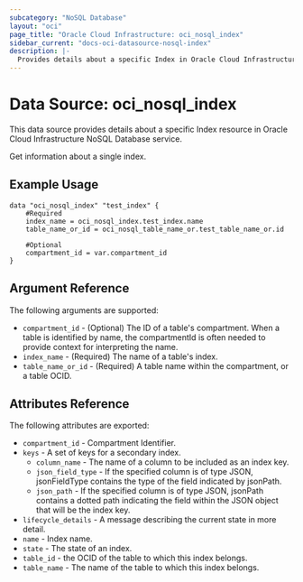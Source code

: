 ```yaml
---
subcategory: "NoSQL Database"
layout: "oci"
page_title: "Oracle Cloud Infrastructure: oci_nosql_index"
sidebar_current: "docs-oci-datasource-nosql-index"
description: |-
  Provides details about a specific Index in Oracle Cloud Infrastructure NoSQL Database service
---
```


# Data Source: oci_nosql_index
This data source provides details about a specific Index resource in Oracle Cloud Infrastructure NoSQL Database service.

Get information about a single index.

## Example Usage

```hcl
data "oci_nosql_index" "test_index" {
	#Required
	index_name = oci_nosql_index.test_index.name
	table_name_or_id = oci_nosql_table_name_or.test_table_name_or.id

	#Optional
	compartment_id = var.compartment_id
}
```

## Argument Reference

The following arguments are supported:

* `compartment_id` - (Optional) The ID of a table's compartment. When a table is identified by name, the compartmentId is often needed to provide context for interpreting the name. 
* `index_name` - (Required) The name of a table's index.
* `table_name_or_id` - (Required) A table name within the compartment, or a table OCID.


## Attributes Reference

The following attributes are exported:

* `compartment_id` - Compartment Identifier.
* `keys` - A set of keys for a secondary index.
	* `column_name` - The name of a column to be included as an index key.
	* `json_field_type` - If the specified column is of type JSON, jsonFieldType contains the type of the field indicated by jsonPath. 
	* `json_path` - If the specified column is of type JSON, jsonPath contains a dotted path indicating the field within the JSON object that will be the index key. 
* `lifecycle_details` - A message describing the current state in more detail. 
* `name` - Index name.
* `state` - The state of an index.
* `table_id` - the OCID of the table to which this index belongs.
* `table_name` - The name of the table to which this index belongs.

